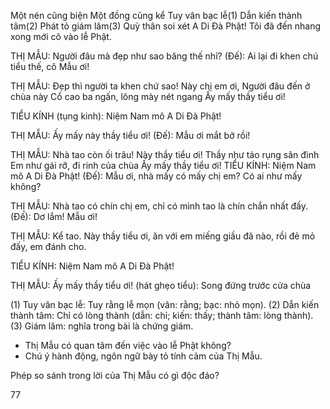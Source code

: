 Một nén cũng biện
Một đồng cũng kể
Tuy vân bạc lễ(1)
Dẫn kiến thành tâm(2)
Phát tỏ giám lâm(3)
Quỳ thân soi xét
A Di Đà Phật! Tôi đã đến nhang xong mới cô vào lễ Phật.

THỊ MẪU: Người đâu mà đẹp như sao băng thế nhỉ?
(Đế):      Ai lại đi khen chú tiểu thế, cô Mẫu ơi!

THỊ MẪU: Đẹp thì người ta khen chứ sao!
           Này chị em ơi,
           Người đâu đến ở chùa này
           Cổ cao ba ngấn, lông mày nét ngang
           Ấy mấy thầy tiểu ơi!

TIỂU KÍNH (tụng kinh): Niệm Nam mô A Di Đà Phật!

THỊ MẪU: Ấy mấy này thầy tiểu ơi!
(Đế):      Mẫu ơi mắt bở rồi!

THỊ MẪU: Nhà tao còn ối trâu! Này thầy tiểu ơi!
           Thầy như táo rụng sân đình
           Em như gái rỡ, đi rinh của chùa
           Ấy mấy thầy tiểu ơi!
TIỂU KÍNH: Niệm Nam mô A Di Đà Phật!
(Đế):      Mẫu ơi, nhà mấy có mấy chị em?
           Có ai như mấy không?

THỊ MẪU: Nhà tao có chín chị em, chỉ có mình tao là chín chắn nhất đấy.
(Đế):      Dơ lắm! Mẫu ơi!

THỊ MẪU: Kể tao. Này thầy tiểu ơi, ăn với em miếng giầu đã nào, rồi đẻ mỏ đấy, em đánh cho.

TIỂU KÍNH: Niệm Nam mô A Di Đà Phật!

THỊ MẪU: Ấy mấy thầy tiểu ơi!
(hát ghẹo tiểu): Song đứng trước cửa chùa

(1) Tuy vân bạc lễ: Tuy rằng lễ mọn (vân: rằng; bạc: nhỏ mọn).
(2) Dẫn kiến thành tâm: Chỉ có lòng thành (dẫn: chỉ; kiến: thấy; thành tâm: lòng thành).
(3) Giám lâm: nghĩa trong bài là chứng giám.

- Thị Mẫu có quan tâm đến việc vào lễ Phật không?
- Chú ý hành động, ngôn ngữ bày tỏ tính cảm của Thị Mẫu.

Phép so sánh trong lời của Thị Mẫu có gì độc đáo?

77